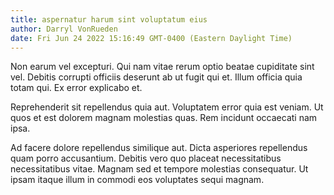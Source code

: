```yaml
---
title: aspernatur harum sint voluptatum eius
author: Darryl VonRueden
date: Fri Jun 24 2022 15:16:49 GMT-0400 (Eastern Daylight Time)
---
```

Non earum vel excepturi. Qui nam vitae rerum optio beatae cupiditate sint vel. Debitis corrupti officiis deserunt ab ut fugit qui et. Illum officia quia totam qui. Ex error explicabo et.

 Reprehenderit sit repellendus quia aut. Voluptatem error quia est veniam. Ut quos et est dolorem magnam molestias quas. Rem incidunt occaecati nam ipsa.

 Ad facere dolore repellendus similique aut. Dicta asperiores repellendus quam porro accusantium. Debitis vero quo placeat necessitatibus necessitatibus vitae. Magnam sed et tempore molestias consequatur. Ut ipsam itaque illum in commodi eos voluptates sequi magnam.